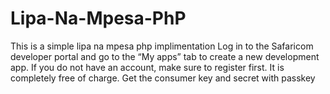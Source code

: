 # Lipa-Na-Mpesa-PhP
This is a simple lipa na mpesa php implimentation
Log in to the Safaricom developer portal and go to the “My apps” tab to create a new development app. If you do not have an account, make sure to register first. It is completely free of charge.
Get the consumer key and secret with passkey
